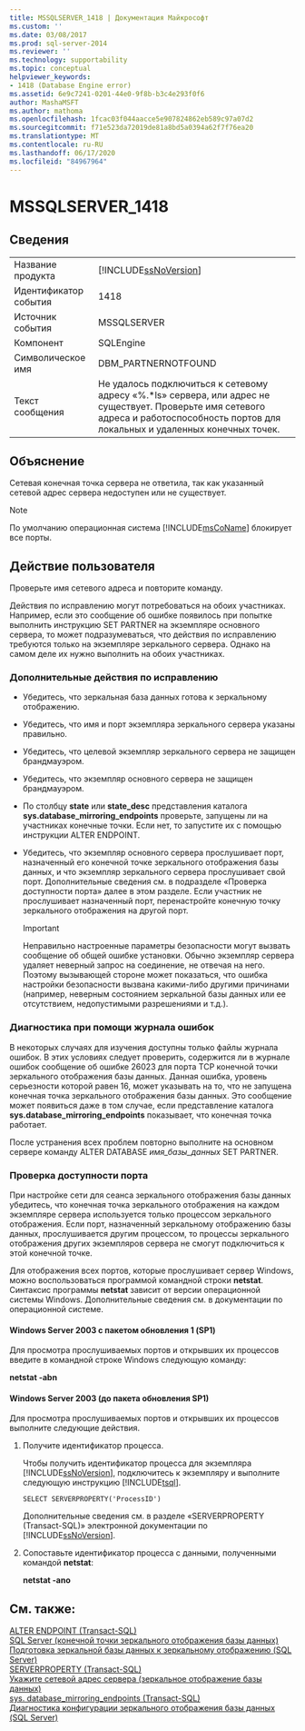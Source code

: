 ```yaml
---
title: MSSQLSERVER_1418 | Документация Майкрософт
ms.custom: ''
ms.date: 03/08/2017
ms.prod: sql-server-2014
ms.reviewer: ''
ms.technology: supportability
ms.topic: conceptual
helpviewer_keywords:
- 1418 (Database Engine error)
ms.assetid: 6e9c7241-0201-44e0-9f8b-b3c4e293f0f6
author: MashaMSFT
ms.author: mathoma
ms.openlocfilehash: 1fcac03f044aacce5e907824862eb589c97a07d2
ms.sourcegitcommit: f71e523da72019de81a8bd5a0394a62f7f76ea20
ms.translationtype: MT
ms.contentlocale: ru-RU
ms.lasthandoff: 06/17/2020
ms.locfileid: "84967964"
---
```

# <a name="mssqlserver_1418"></a>MSSQLSERVER_1418
    
## <a name="details"></a>Сведения  
  
|||  
|-|-|  
|Название продукта|[!INCLUDE[ssNoVersion](../../includes/ssnoversion-md.md)]|  
|Идентификатор события|1418|  
|Источник события|MSSQLSERVER|  
|Компонент|SQLEngine|  
|Символическое имя|DBM_PARTNERNOTFOUND|  
|Текст сообщения|Не удалось подключиться к сетевому адресу «%.*ls» сервера, или адрес не существует. Проверьте имя сетевого адреса и работоспособность портов для локальных и удаленных конечных точек.|  
  
## <a name="explanation"></a>Объяснение  
 Сетевая конечная точка сервера не ответила, так как указанный сетевой адрес сервера недоступен или не существует.  
  
> [!NOTE]  
>  По умолчанию операционная система [!INCLUDE[msCoName](../../includes/msconame-md.md)] блокирует все порты.  
  
## <a name="user-action"></a>Действие пользователя  
 Проверьте имя сетевого адреса и повторите команду.  
  
 Действия по исправлению могут потребоваться на обоих участниках. Например, если это сообщение об ошибке появилось при попытке выполнить инструкцию SET PARTNER на экземпляре основного сервера, то может подразумеваться, что действия по исправлению требуются только на экземпляре зеркального сервера. Однако на самом деле их нужно выполнить на обоих участниках.  
  
### <a name="additional-corrective-actions"></a>Дополнительные действия по исправлению  
  
-   Убедитесь, что зеркальная база данных готова к зеркальному отображению.  
  
-   Убедитесь, что имя и порт экземпляра зеркального сервера указаны правильно.  
  
-   Убедитесь, что целевой экземпляр зеркального сервера не защищен брандмауэром.  
  
-   Убедитесь, что экземпляр основного сервера не защищен брандмауэром.  
  
-   По столбцу **state** или **state_desc** представления каталога **sys.database_mirroring_endpoints** проверьте, запущены ли на участниках конечные точки. Если нет, то запустите их с помощью инструкции ALTER ENDPOINT.  
  
-   Убедитесь, что экземпляр основного сервера прослушивает порт, назначенный его конечной точке зеркального отображения базы данных, и что экземпляр зеркального сервера прослушивает свой порт. Дополнительные сведения см. в подразделе «Проверка доступности порта» далее в этом разделе. Если участник не прослушивает назначенный порт, перенастройте конечную точку зеркального отображения на другой порт.  
  
    > [!IMPORTANT]  
    >  Неправильно настроенные параметры безопасности могут вызвать сообщение об общей ошибке установки. Обычно экземпляр сервера удаляет неверный запрос на соединение, не отвечая на него. Поэтому вызывающей стороне может показаться, что ошибка настройки безопасности вызвана какими-либо другими причинами (например, неверным состоянием зеркальной базы данных или ее отсутствием, недопустимыми разрешениями и т.д.).  
  
### <a name="using-the-error-log-file-for-diagnosis"></a>Диагностика при помощи журнала ошибок  
 В некоторых случаях для изучения доступны только файлы журнала ошибок. В этих условиях следует проверить, содержится ли в журнале ошибок сообщение об ошибке 26023 для порта TCP конечной точки зеркального отображения базы данных. Данная ошибка, уровень серьезности которой равен 16, может указывать на то, что не запущена конечная точка зеркального отображения базы данных. Это сообщение может появиться даже в том случае, если представление каталога **sys.database_mirroring_endpoints** показывает, что конечная точка работает.  
  
 После устранения всех проблем повторно выполните на основном сервере команду ALTER DATABASE *имя_базы_данных* SET PARTNER.  
  
### <a name="verifying-port-availability"></a>Проверка доступности порта  
 При настройке сети для сеанса зеркального отображения базы данных убедитесь, что конечная точка зеркального отображения на каждом экземпляре сервера используется только процессом зеркального отображения. Если порт, назначенный зеркальному отображению базы данных, прослушивается другим процессом, то процессы зеркального отображения других экземпляров сервера не смогут подключиться к этой конечной точке.  
  
 Для отображения всех портов, которые прослушивает сервер Windows, можно воспользоваться программой командной строки **netstat**. Синтаксис программы **netstat** зависит от версии операционной системы Windows. Дополнительные сведения см. в документации по операционной системе.  
  
#### <a name="windows-server-2003-service-pack-1-sp1"></a>Windows Server 2003 с пакетом обновления 1 (SP1)  
 Для просмотра прослушиваемых портов и открывших их процессов введите в командной строке Windows следующую команду:  
  
 **netstat -abn**  
  
#### <a name="windows-server-2003-pre-sp1"></a>Windows Server 2003 (до пакета обновления SP1)  
 Для просмотра прослушиваемых портов и открывших их процессов выполните следующие действия.  
  
1.  Получите идентификатор процесса.  
  
     Чтобы получить идентификатор процесса для экземпляра [!INCLUDE[ssNoVersion](../../includes/ssnoversion-md.md)], подключитесь к экземпляру и выполните следующую инструкцию [!INCLUDE[tsql](../../includes/tsql-md.md)].  
  
    ```  
    SELECT SERVERPROPERTY('ProcessID')   
    ```  
  
     Дополнительные сведения см. в разделе «SERVERPROPERTY (Transact-SQL)» электронной документации по [!INCLUDE[ssNoVersion](../../includes/ssnoversion-md.md)].  
  
2.  Сопоставьте идентификатор процесса с данными, полученными командой **netstat**:  
  
     **netstat -ano**  
  
## <a name="see-also"></a>См. также:  
 [ALTER ENDPOINT (Transact-SQL)](/sql/t-sql/statements/alter-endpoint-transact-sql)   
 [SQL Server &#40;конечной точки зеркального отображения базы данных&#41;](../../database-engine/database-mirroring/the-database-mirroring-endpoint-sql-server.md)   
 [Подготовка зеркальной базы данных к зеркальному отображению &#40;SQL Server&#41;](../../database-engine/database-mirroring/prepare-a-mirror-database-for-mirroring-sql-server.md)   
 [SERVERPROPERTY &#40;Transact-SQL&#41;](/sql/t-sql/functions/serverproperty-transact-sql)   
 [Укажите сетевой адрес сервера &#40;зеркальное отображение базы данных&#41;](../../database-engine/database-mirroring/specify-a-server-network-address-database-mirroring.md)   
 [sys. database_mirroring_endpoints &#40;Transact-SQL&#41;](/sql/relational-databases/system-catalog-views/sys-database-mirroring-endpoints-transact-sql)   
 [Диагностика конфигурации зеркального отображения базы данных (SQL Server)](../../database-engine/database-mirroring/troubleshoot-database-mirroring-configuration-sql-server.md)  
  
  
